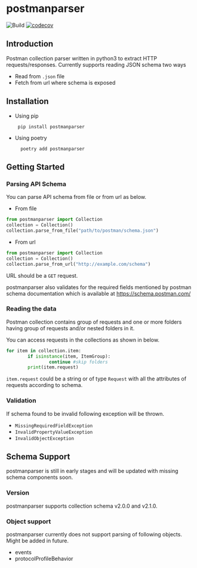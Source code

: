 # postmanparser
![Build](https://github.com/appknox/postmanparser/actions/workflows/test.yml/badge.svg)
[![codecov](https://codecov.io/gh/appknox/postmanparser/branch/main/graph/badge.svg?token=BXCg5XODJw)](https://codecov.io/gh/appknox/postmanparser)

## Introduction

Postman collection parser written in python3 to extract HTTP requests/responses.
Currently supports reading JSON schema two ways
- Read from `.json` file
- Fetch from url where schema is exposed

## Installation
 - Using pip

        pip install postmanparser

- Using poetry

        poetry add postmanparser

## Getting Started

### Parsing API Schema
You can parse API schema from file or from url as below.
- From file

```python
from postmanparser import Collection
collection = Collection()
collection.parse_from_file("path/to/postman/schema.json")
```

- From url

```python
from postmanparser import Collection
collection = Collection()
collection.parse_from_url("http://example.com/schema")
```
URL should be a `GET` request.

postmanparser also validates for the required fields mentioned by postman schema documentation which is available at https://schema.postman.com/

### Reading the data
Postman collection contains group of requests and one or more folders having group of requests and/or nested folders in it.

You can access requests in the collections as shown in below.
```python
for item in collection.item:
        if isinstance(item, ItemGroup):
                continue #skip folders
        print(item.request)
```
`item.request` could be a string or of type `Request` with all the attributes of requests according to schema.

### Validation
If schema found to be invalid following exception will be thrown.
- `MissingRequiredFieldException`
- `InvalidPropertyValueException`
- `InvalidObjectException`

## Schema Support
postmanparser is still in early stages and will be updated with missing schema components soon.

### Version
postmanparser supports collection schema v2.0.0 and v2.1.0.

### Object support
postmanparser currently does not support parsing of following objects. Might be added in future.

- events
- protocolProfileBehavior